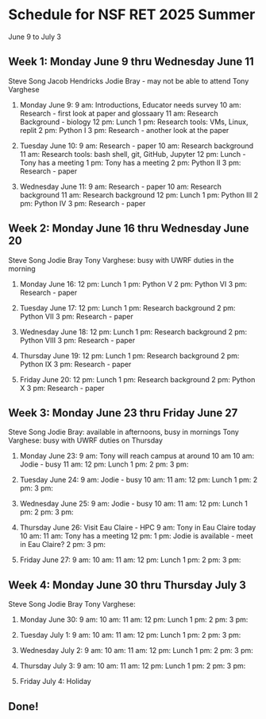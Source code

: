 # Schedule for NSF RET 2025 Summer

June 9 to July 3

## Week 1: Monday June 9 thru Wednesday June 11

Steve Song
Jacob Hendricks
Jodie Bray - may not be able to attend
Tony Varghese

 1. Monday June 9: 
     9 am: Introductions, Educator needs survey
    10 am: Research - first look at paper and glossaary
    11 am: Research Background - biology
    12 pm: Lunch
     1 pm: Research tools: VMs, Linux, replit
     2 pm: Python I
     3 pm: Research - another look at the paper

 2. Tuesday June 10:
     9 am: Research - paper
    10 am: Research background
    11 am: Research tools: bash shell, git, GitHub, Jupyter
    12 pm: Lunch - Tony has a meeting
     1 pm: Tony has a meeting
     2 pm: Python II
     3 pm: Research - paper

 3. Wednesday June 11:
     9 am: Research - paper
    10 am: Research background
    11 am: Research background
    12 pm: Lunch
     1 pm: Python III
     2 pm: Python IV
     3 pm: Research - paper


## Week 2: Monday June 16 thru Wednesday June 20

Steve Song
Jodie Bray
Tony Varghese: busy with UWRF duties in the morning


 1. Monday June 16: 
    12 pm: Lunch
     1 pm: Python V
     2 pm: Python VI
     3 pm: Research - paper

 2. Tuesday June 17:
    12 pm: Lunch
     1 pm: Research background
     2 pm: Python VII
     3 pm: Research - paper

 3. Wednesday June 18:
    12 pm: Lunch
     1 pm: Research background
     2 pm: Python VIII
     3 pm: Research - paper

 4. Thursday June 19: 
    12 pm: Lunch
     1 pm: Research background
     2 pm: Python IX
     3 pm: Research - paper

 5. Friday June 20:
    12 pm: Lunch
     1 pm: Research background
     2 pm: Python X
     3 pm: Research - paper

## Week 3: Monday June 23 thru Friday June 27

Steve Song
Jodie Bray: available in afternoons, busy in mornings
Tony Varghese: busy with UWRF duties on Thursday


 1. Monday June 23: 
     9 am: Tony will reach campus at around 10 am
    10 am: Jodie - busy
    11 am: 
    12 pm: Lunch
     1 pm:
     2 pm: 
     3 pm: 

 2. Tuesday June 24:
     9 am: Jodie - busy
    10 am: 
    11 am: 
    12 pm: Lunch
     1 pm:
     2 pm: 
     3 pm: 

 3. Wednesday June 25:
     9 am: Jodie - busy
    10 am: 
    11 am: 
    12 pm: Lunch
     1 pm:
     2 pm: 
     3 pm: 

 4. Thursday June 26: Visit Eau Claire - HPC
     9 am: Tony in Eau Claire today
    10 am: 
    11 am: Tony has a meeting
    12 pm: 
     1 pm: Jodie is available - meet in Eau Claire?
     2 pm: 
     3 pm: 

 5. Friday June 27:
     9 am: 
    10 am: 
    11 am: 
    12 pm: Lunch
     1 pm:
     2 pm: 
     3 pm: 



## Week 4: Monday June 30 thru Thursday July 3

Steve Song
Jodie Bray
Tony Varghese: 


 1. Monday June 30: 
     9 am: 
    10 am: 
    11 am: 
    12 pm: Lunch
     1 pm:
     2 pm: 
     3 pm: 

 2. Tuesday July 1:
     9 am: 
    10 am: 
    11 am: 
    12 pm: Lunch
     1 pm:
     2 pm: 
     3 pm: 

 3. Wednesday July 2:
     9 am: 
    10 am: 
    11 am: 
    12 pm: Lunch
     1 pm:
     2 pm: 
     3 pm: 

 4. Thursday July 3: 
     9 am: 
    10 am: 
    11 am: 
    12 pm: Lunch
     1 pm:
     2 pm: 
     3 pm: 

 5. Friday July 4: Holiday

## Done!

